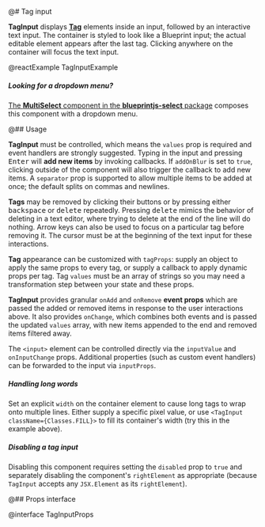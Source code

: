 @# Tag input

__TagInput__ displays [__Tag__](#core/components/tag) elements inside an input, followed by an interactive text input.
The container is styled to look like a Blueprint input; the actual editable element appears after the last tag.
Clicking anywhere on the container will focus the text input.

@reactExample TagInputExample

<div class="@ns-callout @ns-intent-success @ns-icon-info-sign @ns-callout-has-body-content">
    <h5 class="@ns-heading">Looking for a dropdown menu?</h5>

[The __MultiSelect__ component in the **blueprintjs-select** package](#select/multi-select)
composes this component with a dropdown menu.

</div>

@## Usage

__TagInput__ must be controlled, which means the `values` prop is required and event handlers are strongly suggested.
Typing in the input and pressing <kbd>Enter</kbd> will **add new items** by invoking callbacks. If `addOnBlur` is
set to `true`, clicking outside of the component will also trigger the callback to add new items. A `separator` prop is
supported to allow multiple items to be added at once; the default splits on commas and newlines.

__Tags__ may be removed by clicking their <span class="@ns-icon-standard @ns-icon-cross"></span> buttons or by pressing
either <kbd>backspace</kbd> or <kbd>delete</kbd> repeatedly. Pressing <kbd>delete</kbd> mimics the behavior of deleting
in a text editor, where trying to delete at the end of the line will do nothing. Arrow keys can also be used to focus
on a particular tag before removing it. The cursor must be at the beginning of the text input for these interactions.

__Tag__ appearance can be customized with `tagProps`: supply an object to apply the same props to every tag, or supply
a callback to apply dynamic props per tag. Tag `values` must be an array of strings so you may need a transformation
step between your state and these props.

__TagInput__ provides granular `onAdd` and `onRemove` **event props** which are passed the added or removed items in
response to the user interactions above. It also provides `onChange`, which combines both events and is passed the
updated `values` array, with new items appended to the end and removed items filtered away.

The `<input>` element can be controlled directly via the `inputValue` and `onInputChange` props. Additional properties
(such as custom event handlers) can be forwarded to the input via `inputProps`.

<div class="@ns-callout @ns-intent-primary @ns-icon-info-sign @ns-callout-has-body-content">
    <h5 class="@ns-heading">Handling long words</h5>

Set an explicit `width` on the container element to cause long tags to wrap onto multiple lines.
Either supply a specific pixel value, or use `<TagInput className={Classes.FILL}>`
to fill its container's width (try this in the example above).

</div>

<div class="@ns-callout @ns-intent-primary @ns-icon-info-sign @ns-callout-has-body-content">
    <h5 class="@ns-heading">Disabling a tag input</h5>

Disabling this component requires setting the `disabled` prop to `true`
and separately disabling the component's `rightElement` as appropriate
(because `TagInput` accepts any `JSX.Element` as its `rightElement`).

</div>

@## Props interface

@interface TagInputProps
